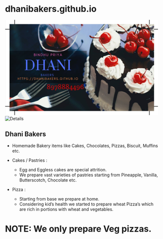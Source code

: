 # dhanibakers.github.io

![Visiting Card](https://github.com/dhanibakers/dhanibakers.github.io/blob/master/Bindhu_visiting%20card.JPG)
![Details]((https://github.com/dhanibakers/dhanibakers.github.io/blob/master/Bindhu_visiting%20card.JPG){:class="img-responsive"})

## Dhani Bakers 


- Homemade Bakery items like Cakes, Chocolates, Pizzas, Biscuit, Muffins etc.

- Cakes / Pastries :
  - Egg and Eggless cakes are special attrition. 
  - We prepare vast varieties of pastries starting from Pineapple, Vanilla, Butterscotch, Chocolate etc.

-	Pizza :
    - Starting from base we prepare at home.
    - Considering kid’s health we started to prepare wheat Pizza’s which are rich in portions with wheat and vegetables.
 # NOTE: We only prepare Veg pizzas.

